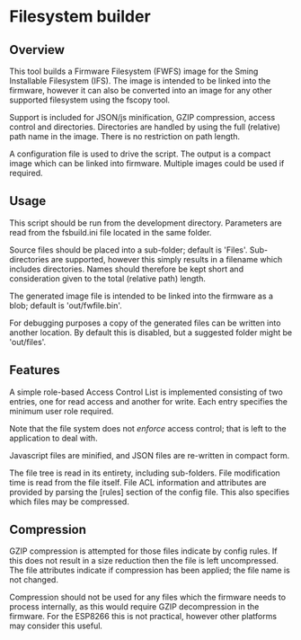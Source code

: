 # Filesystem builder

## Overview

This tool builds a Firmware Filesystem (FWFS) image for the Sming Installable Filesystem (IFS). The image is intended to be linked into the firmware, however it can also be converted into an image for any other supported filesystem using the fscopy tool.

Support is included for JSON/js minification, GZIP compression, access control and directories. Directories are handled by using the full (relative) path name in the image. There is no restriction on path length.

A configuration file is used to drive the script. The output is a compact image which can be linked into firmware. Multiple images could be used if required.

## Usage

This script should be run from the development directory. Parameters are read from the fsbuild.ini file located in the same folder.

Source files should be placed into a sub-folder; default is 'Files'. Sub-directories are supported, however this simply results in a filename which includes directories. Names should therefore be kept short and consideration given to the total (relative path) length.

The generated image file is intended to be linked into the firmware as a blob; default is 'out/fwfile.bin'.

For debugging purposes a copy of the generated files can be written into another location. By default this is disabled, but a suggested folder might be 'out/files'.

## Features

A simple role-based Access Control List is implemented consisting of two entries, one for read access and another for write. Each entry specifies the minimum user role required.

Note that the file system does not _enforce_ access control; that is left to the application to deal with.

Javascript files are minified, and JSON files are re-written in compact form.

The file tree is read in its entirety, including sub-folders. File modification time is read from the file itself. File ACL information and attributes are provided by parsing the [rules] section of the config file. This also specifies which files may be compressed.

## Compression

GZIP compression is attempted for those files indicate by config rules. If this does not result in a size reduction then the file is left uncompressed. The file attributes indicate if compression has been applied; the file name is not changed.

Compression should not be used for any files which the firmware needs to process internally, as this would require GZIP decompression in the firmware. For the ESP8266 this is not practical, however other platforms may consider this useful.

